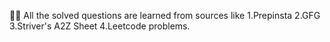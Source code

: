 🙋‍♂️ All the solved questions are learned from sources like 1.Prepinsta 2.GFG 3.Striver's A2Z Sheet 4.Leetcode problems.

